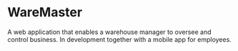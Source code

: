 # WareMaster
A web application that enables a warehouse manager to oversee and control business. In development together with a mobile app for employees.
